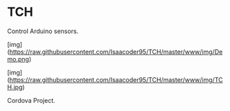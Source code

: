 # TCH
Control Arduino sensors.



[img] (https://raw.githubusercontent.com/Isaacoder95/TCH/master/www/img/Demo.png)

[img] (https://raw.githubusercontent.com/Isaacoder95/TCH/master/www/img/TCH.jpg)

Cordova Project.



